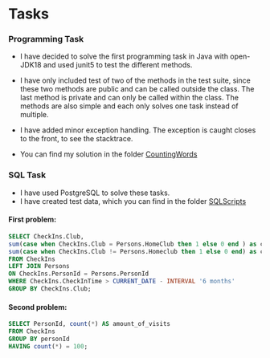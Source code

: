 # Tasks

### Programming Task

- I have decided to solve the first programming task in Java with open-JDK18 and used junit5 to test the different methods. 

- I have only included test of two of the methods in the test suite, since these two methods are public and can be called outside the class. The last method is private and can only be called within the class. The methods are also simple and each only solves one task instead of multiple. 

- I have added minor exception handling. The exception is caught closes to the front, to see the stacktrace.

- You can find my solution in the folder [CountingWords](https://github.com/amandajuhl95/Tasks/tree/main/CountingWords/src)
 
 
### SQL Task

- I have used PostgreSQL to solve these tasks. 
- I have created test data, which you can find in the folder [SQLScripts](https://github.com/amandajuhl95/Tasks/tree/main/SQLScripts)

 
#### First problem: 

```sql
SELECT CheckIns.Club,
sum(case when CheckIns.Club = Persons.HomeClub then 1 else 0 end ) as checkins_from_members_registered_in_this_club,
sum(case when CheckIns.Club != Persons.Homeclub then 1 else 0 end) as checkins_from_members_registered_in_other_clubs
FROM CheckIns
LEFT JOIN Persons 
ON CheckIns.PersonId = Persons.PersonId
WHERE CheckIns.CheckInTime > CURRENT_DATE - INTERVAL '6 months'
GROUP BY CheckIns.Club;
```


#### Second problem:


```sql
SELECT PersonId, count(*) AS amount_of_visits
FROM CheckIns 
GROUP BY personId
HAVING count(*) = 100;
```
